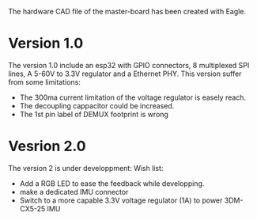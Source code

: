 The hardware CAD file of the master-board has been created with Eagle.

# Version 1.0
The version 1.0 include an esp32 with GPIO connectors, 8 multiplexed SPI lines, A 5-60V to 3.3V regulator and a Ethernet PHY.
This version suffer from some limitations:
 * The 300ma current limitation of the voltage regulator is easely reach. 
 * The decoupling cappacitor could be increased.
 * The 1st pin label of DEMUX footprint is wrong
 
# Vesrion 2.0
The version 2 is under developpment:
 Wish list:
 * Add a RGB LED to ease the feedback while developping.
 * make a dedicated IMU connector
 * Switch to a more capable 3.3V voltage regulator (1A) to power 3DM-CX5-25 IMU
 
